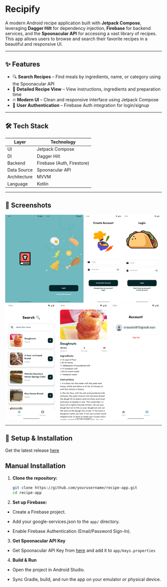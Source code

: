 # Recipify

A modern Android recipe application built with **Jetpack Compose**, leveraging **Dagger Hilt** for dependency injection, **Firebase** for backend services, and the **Spoonacular API** for accessing a vast library of recipes. This app allows users to browse and search their favorite recipes in a beautiful and responsive UI.

---

## ✨ Features

- 🔍 **Search Recipes** – Find meals by ingredients, name, or category using the Spoonacular API  
- 📝 **Detailed Recipe View** – View instructions, ingredients and preparation time 
- 🔥 **Modern UI** – Clean and responsive interface using Jetpack Compose  
- 🔐 **User Authentication** – Firebase Auth integration for login/signup  

---

## 🛠️ Tech Stack

| Layer        | Technology              |
|--------------|-------------------------|
| UI           | Jetpack Compose         |
| DI           | Dagger Hilt             |
| Backend      | Firebase (Auth, Firestore) |
| Data Source  | Spoonacular API         |
| Architecture | MVVM                    |
| Language     | Kotlin                  |

---

## 📸 Screenshots

![Screens_1](https://github.com/thefoodiee/recipify_app/blob/main/screenshots/screens_1.png?raw=true)
![Screens_2](https://github.com/thefoodiee/recipify_app/blob/main/screenshots/screens_2.png?raw=true)

---
## 🔧 Setup & Installation

Get the latest release [here](https://github.com/thefoodiee/recipify_app/releases)

## Manual Installation

1. **Clone the repository:**
   ```bash
   git clone https://github.com/yourusername/recipe-app.git
   cd recipe-app
2. **Set up Firebase:**

- Create a Firebase project.

- Add your google-services.json to the `app/` directory.

- Enable Firebase Authentication (Email/Password Sign-In).

3. **Get Spoonacular API Key**
- Get Spoonacular API Key from [here](https://spoonacular.com/food-api) and add it to `app/keys.properties`
4. **Build & Run**
- Open the project in Android Studio.

- Sync Gradle, build, and run the app on your emulator or physical device. 



